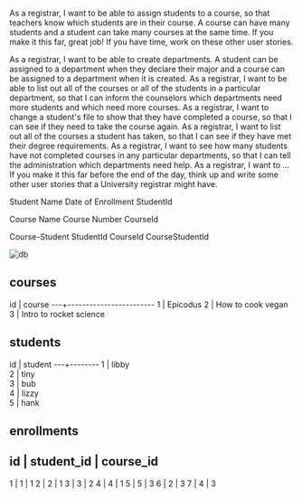 
As a registrar, I want to be able to assign students to a course, so that teachers know which students are in their course. A course can have many students and a student can take many courses at the same time.
If you make it this far, great job! If you have time, work on these other user stories.

As a registrar, I want to be able to create departments. A student can be assigned to a department when they declare their major and a course can be assigned to a department when it is created.
As a registrar, I want to be able to list out all of the courses or all of the students in a particular department, so that I can inform the counselors which departments need more students and which need more courses.
As a registrar, I want to change a student's file to show that they have completed a course, so that I can see if they need to take the course again.
As a registrar, I want to list out all of the courses a student has taken, so that I can see if they have met their degree requirements.
As a registrar, I want to see how many students have not completed courses in any particular departments, so that I can tell the administration which departments need help.
As a registrar, I want to …
If you make it this far before the end of the day, think up and write some other user stories that a University registrar might have.



Student
Name
Date of Enrollment
StudentId

Course
Name
Course Number
CourseId


Course-Student
StudentId
CourseId
CourseStudentId

![db](/ClownCollege/wwwroot/img/db_layout.png)

courses
-------

 id | course
 ---+------------------------
  1 | Epicodus
  2 | How to cook vegan
  3 | Intro to rocket science

students
--------

 id | student
 ---+--------
  1 | libby  
  2 | tiny   
  3 | bub    
  4 | lizzy  
  5 | hank   

enrollments
-----------

 id | student_id | course_id
 ---------------------------
  1 | 1          | 1
  2 | 2          | 1
  3 | 3          | 2
  4 | 4          | 1
  5 | 5          | 3
  6 | 2          | 3
  7 | 4          | 3

